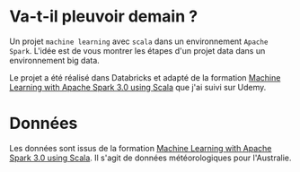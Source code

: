 # Va-t-il pleuvoir demain ?
Un projet ``machine learning`` avec ``scala`` dans un environnement ``Apache Spark``.
L'idée est de vous montrer les étapes d'un projet data dans un environnement big data.

Le projet a été réalisé dans Databricks et adapté de la formation [Machine Learning with Apache Spark 3.0 using Scala](https://www.udemy.com/share/107X1S3@fEQUPb18ZF1xYT64NHNMYtcAFyOPDspOrGFKYJtm9bEeMX2_Ks--cJ64jOOOXM8m/) que j'ai suivi sur Udemy.


# Données
Les données sont issus de la formation [Machine Learning with Apache Spark 3.0 using Scala](https://www.udemy.com/share/107X1S3@fEQUPb18ZF1xYT64NHNMYtcAFyOPDspOrGFKYJtm9bEeMX2_Ks--cJ64jOOOXM8m/). Il s'agit de données météorologiques pour l'Australie.